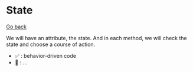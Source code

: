 # State

[Go back](..)

We will have an attribute, the state. And in each
method, we will check the state and choose a course
of action.

* ✅ : behavior-driven code
* 🚫 : ...